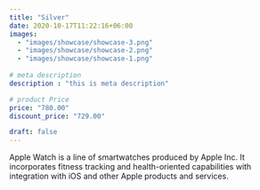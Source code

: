 ```yaml
---
title: "Silver"
date: 2020-10-17T11:22:16+06:00
images: 
  - "images/showcase/showcase-3.png"
  - "images/showcase/showcase-2.png"
  - "images/showcase/showcase-1.png"
 
# meta description
description : "this is meta description"

# product Price
price: "780.00"
discount_price: "729.00"

draft: false
---
```


Apple Watch is a line of smartwatches produced by Apple Inc. It incorporates fitness tracking and health-oriented capabilities with integration with iOS and other Apple products and services.
